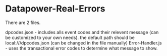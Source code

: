 # Datapower-Real-Errors
There are 2 files.

dpcodes.json - includes alls event codes and their relevent message (can be customized to your own needs).
the default path should be local:///dpcodes.json (can be changed in the file manually)
Error-Handler.js - uses the transactional error codes to determine what message to show. 
